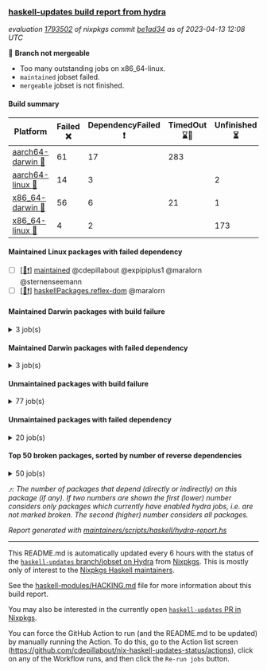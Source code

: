 ### [haskell-updates build report from hydra](https://hydra.nixos.org/jobset/nixpkgs/haskell-updates)
*evaluation [1793502](https://hydra.nixos.org/eval/1793502) of nixpkgs commit [be1ad34](https://github.com/NixOS/nixpkgs/commits/be1ad3419a740a71dfa1d540553a4a85e7df7ce6) as of 2023-04-13 12:08 UTC*

:red_circle: **Branch not mergeable**
  * Too many outstanding jobs on x86_64-linux.
  * `maintained` jobset failed.
  * `mergeable` jobset is not finished.

#### Build summary

 | Platform | Failed :x: | DependencyFailed :heavy_exclamation_mark: | TimedOut :hourglass::no_entry_sign: | Unfinished :hourglass_flowing_sand: | Success :heavy_check_mark: | 
 | --- | --- | --- | --- | --- | --- | 
 | [aarch64-darwin :green_apple:](https://hydra.nixos.org/eval/1793502?filter=.aarch64-darwin) | 61 | 17 | 283 |  | 6096 | 
 | [aarch64-linux :iphone:](https://hydra.nixos.org/eval/1793502?filter=.aarch64-linux) | 14 | 3 |  | 2 | 6496 | 
 | [x86_64-darwin :apple:](https://hydra.nixos.org/eval/1793502?filter=.x86_64-darwin) | 56 | 6 | 21 | 1 | 6384 | 
 | [x86_64-linux :penguin:](https://hydra.nixos.org/eval/1793502?filter=.x86_64-linux) | 4 | 2 |  | 173 | 6376 | 
#### Maintained Linux packages with failed dependency
- [ ] [[:penguin::heavy_exclamation_mark:]](https://hydra.nixos.org/build/215851731) [maintained](https://hydra.nixos.org/eval/1793502?filter=maintained) @cdepillabout @expipiplus1 @maralorn @sternenseemann
- [ ] [[:penguin::heavy_exclamation_mark:]](https://hydra.nixos.org/build/215826267) [haskellPackages.reflex-dom](https://hydra.nixos.org/eval/1793502?filter=haskellPackages.reflex-dom) @maralorn
#### Maintained Darwin packages with build failure
<details><summary>3 job(s) </summary>

- [ ] [gitit](https://hydra.nixos.org/eval/1793502?filter=gitit) @Profpatsch @sternenseemann
  - [[:green_apple::x:]](https://hydra.nixos.org/build/215850827) [[:apple::heavy_check_mark:]](https://hydra.nixos.org/build/215851122) [toplevel](https://hydra.nixos.org/eval/1793502?filter=gitit)
  - [[:green_apple::heavy_check_mark:]](https://hydra.nixos.org/build/215850951) [[:apple::heavy_check_mark:]](https://hydra.nixos.org/build/215851478) [haskellPackages](https://hydra.nixos.org/eval/1793502?filter=haskellPackages.gitit)
</details>

#### Maintained Darwin packages with failed dependency
<details><summary>3 job(s) </summary>

- [ ] [emanote](https://hydra.nixos.org/eval/1793502?filter=emanote) @maralorn
  - [[:green_apple::heavy_exclamation_mark:]](https://hydra.nixos.org/build/215850745) [toplevel](https://hydra.nixos.org/eval/1793502?filter=emanote)
  - [[:green_apple::heavy_exclamation_mark:]](https://hydra.nixos.org/build/215851466) [haskellPackages](https://hydra.nixos.org/eval/1793502?filter=haskellPackages.emanote)
</details>

#### Unmaintained packages with build failure
<details><summary>77 job(s) </summary>

- [ ] [[:green_apple::x:]](https://hydra.nixos.org/build/215839160) [[:iphone::heavy_check_mark:]](https://hydra.nixos.org/build/215827760) [[:apple::heavy_check_mark:]](https://hydra.nixos.org/build/215815423) [[:penguin::heavy_check_mark:]](https://hydra.nixos.org/build/215838823) [haskellPackages.di-core](https://hydra.nixos.org/eval/1793502?filter=haskellPackages.di-core)  :arrow_heading_up: 8 | 11
- [ ] [[:iphone::x:]](https://hydra.nixos.org/build/215814315) [[:penguin::x:]](https://hydra.nixos.org/build/215817500) [haskellPackages.jsaddle-webkit2gtk](https://hydra.nixos.org/eval/1793502?filter=haskellPackages.jsaddle-webkit2gtk)  :arrow_heading_up: 1 | 11
- [ ] [[:green_apple::x:]](https://hydra.nixos.org/build/215819487) [[:iphone::heavy_check_mark:]](https://hydra.nixos.org/build/215815025) [[:apple::heavy_check_mark:]](https://hydra.nixos.org/build/215815535) [[:penguin::heavy_check_mark:]](https://hydra.nixos.org/build/215813070) [haskellPackages.junit-xml](https://hydra.nixos.org/eval/1793502?filter=haskellPackages.junit-xml)  :arrow_heading_up: 1 | 9
- [ ] [[:green_apple::x:]](https://hydra.nixos.org/build/215828520) [[:iphone::x:]](https://hydra.nixos.org/build/215835978) [[:apple::heavy_check_mark:]](https://hydra.nixos.org/build/215835740) [[:penguin::heavy_check_mark:]](https://hydra.nixos.org/build/215839759) [haskellPackages.hw-simd](https://hydra.nixos.org/eval/1793502?filter=haskellPackages.hw-simd)  :arrow_heading_up: 1 | 8
- [ ] [[:green_apple::x:]](https://hydra.nixos.org/build/215836755) [[:iphone::heavy_check_mark:]](https://hydra.nixos.org/build/215826201) [[:apple::x:]](https://hydra.nixos.org/build/215820067) [[:penguin::heavy_check_mark:]](https://hydra.nixos.org/build/215817271) [haskellPackages.inline-r](https://hydra.nixos.org/eval/1793502?filter=haskellPackages.inline-r)  :arrow_heading_up: 1 | 4
- [ ] [[:green_apple::heavy_check_mark:]](https://hydra.nixos.org/build/215823696) [[:iphone::x:]](https://hydra.nixos.org/build/215819700) [[:apple::heavy_check_mark:]](https://hydra.nixos.org/build/215815091) [[:penguin::heavy_check_mark:]](https://hydra.nixos.org/build/215813730) [haskellPackages.long-double](https://hydra.nixos.org/eval/1793502?filter=haskellPackages.long-double)  :arrow_heading_up: 1 | 2
- [ ] [[:green_apple::x:]](https://hydra.nixos.org/build/215818322) [[:iphone::heavy_check_mark:]](https://hydra.nixos.org/build/215826592) [[:apple::x:]](https://hydra.nixos.org/build/215823371) [[:penguin::heavy_check_mark:]](https://hydra.nixos.org/build/215831879) [haskellPackages.posix-socket](https://hydra.nixos.org/eval/1793502?filter=haskellPackages.posix-socket)  :arrow_heading_up: 1 | 2
- [ ] [[:green_apple::x:]](https://hydra.nixos.org/build/215837546) [[:iphone::heavy_check_mark:]](https://hydra.nixos.org/build/215825937) [[:apple::x:]](https://hydra.nixos.org/build/215818072) [[:penguin::heavy_check_mark:]](https://hydra.nixos.org/build/215827639) [haskellPackages.gi-gdkx11](https://hydra.nixos.org/eval/1793502?filter=haskellPackages.gi-gdkx11)  :arrow_heading_up: 1 | 1
- [ ] [[:green_apple::heavy_check_mark:]](https://hydra.nixos.org/build/215821232) [[:iphone::x:]](https://hydra.nixos.org/build/215813942) [[:apple::heavy_check_mark:]](https://hydra.nixos.org/build/215815180) [[:penguin::heavy_check_mark:]](https://hydra.nixos.org/build/215820157) [haskellPackages.nlopt-haskell](https://hydra.nixos.org/eval/1793502?filter=haskellPackages.nlopt-haskell)  :arrow_heading_up: 1 | 1
- [ ] [[:green_apple::x:]](https://hydra.nixos.org/build/215838350) [[:iphone::heavy_check_mark:]](https://hydra.nixos.org/build/215824362) [[:apple::x:]](https://hydra.nixos.org/build/215833200) [[:penguin::heavy_check_mark:]](https://hydra.nixos.org/build/215837852) [haskellPackages.openal-ffi](https://hydra.nixos.org/eval/1793502?filter=haskellPackages.openal-ffi)  :arrow_heading_up: 1 | 1
- [ ] [[:apple::x:]](https://hydra.nixos.org/build/215814445) [[:penguin::heavy_check_mark:]](https://hydra.nixos.org/build/215819439) [haskellPackages.swisstable](https://hydra.nixos.org/eval/1793502?filter=haskellPackages.swisstable)  :arrow_heading_up: 1 | 1
- [ ] [[:green_apple::heavy_check_mark:]](https://hydra.nixos.org/build/215827052) [[:iphone::x:]](https://hydra.nixos.org/build/215831796) [[:apple::heavy_check_mark:]](https://hydra.nixos.org/build/215813400) [[:penguin::heavy_check_mark:]](https://hydra.nixos.org/build/215824578) [haskellPackages.freetype2](https://hydra.nixos.org/eval/1793502?filter=haskellPackages.freetype2)  :arrow_heading_up: 0 | 11
- [ ] [[:green_apple::x:]](https://hydra.nixos.org/build/215830540) [[:iphone::heavy_check_mark:]](https://hydra.nixos.org/build/215822515) [[:apple::x:]](https://hydra.nixos.org/build/215827949) [[:penguin::heavy_check_mark:]](https://hydra.nixos.org/build/215838609) [haskellPackages.pipes-zlib](https://hydra.nixos.org/eval/1793502?filter=haskellPackages.pipes-zlib)  :arrow_heading_up: 0 | 5
- [ ] [[:green_apple::x:]](https://hydra.nixos.org/build/215838239) [[:iphone::heavy_check_mark:]](https://hydra.nixos.org/build/215824683) [[:apple::heavy_check_mark:]](https://hydra.nixos.org/build/215834148) [[:penguin::heavy_check_mark:]](https://hydra.nixos.org/build/215824229) [haskellPackages.folds](https://hydra.nixos.org/eval/1793502?filter=haskellPackages.folds)  :arrow_heading_up: 0 | 3
- [ ] [[:green_apple::x:]](https://hydra.nixos.org/build/215839738) [[:iphone::heavy_check_mark:]](https://hydra.nixos.org/build/215832029) [[:apple::heavy_check_mark:]](https://hydra.nixos.org/build/215822020) [[:penguin::heavy_check_mark:]](https://hydra.nixos.org/build/215830820) [haskellPackages.gauge](https://hydra.nixos.org/eval/1793502?filter=haskellPackages.gauge)  :arrow_heading_up: 0 | 3
- [ ] [[:green_apple::x:]](https://hydra.nixos.org/build/215832380) [[:iphone::x:]](https://hydra.nixos.org/build/215822432) [[:apple::heavy_check_mark:]](https://hydra.nixos.org/build/215814985) [[:penguin::heavy_check_mark:]](https://hydra.nixos.org/build/215829337) [haskellPackages.picosat](https://hydra.nixos.org/eval/1793502?filter=haskellPackages.picosat)  :arrow_heading_up: 0 | 3
- [ ] [[:green_apple::x:]](https://hydra.nixos.org/build/215832357) [[:iphone::heavy_check_mark:]](https://hydra.nixos.org/build/215818686) [[:apple::heavy_check_mark:]](https://hydra.nixos.org/build/215835691) [[:penguin::heavy_check_mark:]](https://hydra.nixos.org/build/215826102) [haskellPackages.LibZip](https://hydra.nixos.org/eval/1793502?filter=haskellPackages.LibZip)  :arrow_heading_up: 0 | 2
- [ ] [[:green_apple::heavy_check_mark:]](https://hydra.nixos.org/build/215837704) [[:iphone::heavy_check_mark:]](https://hydra.nixos.org/build/215813804) [[:apple::x:]](https://hydra.nixos.org/build/215820829) [[:penguin::heavy_check_mark:]](https://hydra.nixos.org/build/215836971) [haskellPackages.quic](https://hydra.nixos.org/eval/1793502?filter=haskellPackages.quic)  :arrow_heading_up: 0 | 2
- [ ] [[:green_apple::x:]](https://hydra.nixos.org/build/215834921) [[:iphone::heavy_check_mark:]](https://hydra.nixos.org/build/215835224) [[:apple::heavy_check_mark:]](https://hydra.nixos.org/build/215813116) [[:penguin::heavy_check_mark:]](https://hydra.nixos.org/build/215833414) [haskellPackages.rocksdb-haskell](https://hydra.nixos.org/eval/1793502?filter=haskellPackages.rocksdb-haskell)  :arrow_heading_up: 0 | 2
- [ ] [[:green_apple::x:]](https://hydra.nixos.org/build/215851800) [[:iphone::heavy_check_mark:]](https://hydra.nixos.org/build/215851844) [[:apple::x:]](https://hydra.nixos.org/build/215851629) [[:penguin::heavy_check_mark:]](https://hydra.nixos.org/build/215851775) [haskellPackages.h-raylib](https://hydra.nixos.org/eval/1793502?filter=haskellPackages.h-raylib)  :arrow_heading_up: 0 | 1
- [ ] [[:green_apple::x:]](https://hydra.nixos.org/build/215822507) [[:iphone::heavy_check_mark:]](https://hydra.nixos.org/build/215831700) [[:apple::x:]](https://hydra.nixos.org/build/215818228) [[:penguin::heavy_check_mark:]](https://hydra.nixos.org/build/215823272) [haskellPackages.hamid](https://hydra.nixos.org/eval/1793502?filter=haskellPackages.hamid)  :arrow_heading_up: 0 | 1
- [ ] [[:green_apple::heavy_check_mark:]](https://hydra.nixos.org/build/215826373) [[:iphone::heavy_check_mark:]](https://hydra.nixos.org/build/215830974) [[:apple::x:]](https://hydra.nixos.org/build/215824289) [[:penguin::heavy_check_mark:]](https://hydra.nixos.org/build/215813962) [haskellPackages.hmatrix-morpheus](https://hydra.nixos.org/eval/1793502?filter=haskellPackages.hmatrix-morpheus)  :arrow_heading_up: 0 | 1
- [ ] [[:green_apple::x:]](https://hydra.nixos.org/build/215829796) [[:iphone::heavy_check_mark:]](https://hydra.nixos.org/build/215820795) [[:apple::x:]](https://hydra.nixos.org/build/215825263) [[:penguin::heavy_check_mark:]](https://hydra.nixos.org/build/215823049) [haskellPackages.huckleberry](https://hydra.nixos.org/eval/1793502?filter=haskellPackages.huckleberry)  :arrow_heading_up: 0 | 1
- [ ] [[:green_apple::x:]](https://hydra.nixos.org/build/215830112) [[:iphone::heavy_check_mark:]](https://hydra.nixos.org/build/215831321) [[:apple::x:]](https://hydra.nixos.org/build/215815240) [[:penguin::heavy_check_mark:]](https://hydra.nixos.org/build/215825452) [haskellPackages.select](https://hydra.nixos.org/eval/1793502?filter=haskellPackages.select)  :arrow_heading_up: 0 | 1
- [ ] [[:green_apple::heavy_check_mark:]](https://hydra.nixos.org/build/215822734) [[:iphone::heavy_check_mark:]](https://hydra.nixos.org/build/215827258) [[:apple::x:]](https://hydra.nixos.org/build/215818698) [[:penguin::heavy_check_mark:]](https://hydra.nixos.org/build/215821764) [haskellPackages.simple-vec3](https://hydra.nixos.org/eval/1793502?filter=haskellPackages.simple-vec3)  :arrow_heading_up: 0 | 1
- [ ] [[:green_apple::x:]](https://hydra.nixos.org/build/215824432) [[:iphone::heavy_check_mark:]](https://hydra.nixos.org/build/215827446) [[:apple::x:]](https://hydra.nixos.org/build/215820497) [[:penguin::heavy_check_mark:]](https://hydra.nixos.org/build/215813082) [haskellPackages.sysinfo](https://hydra.nixos.org/eval/1793502?filter=haskellPackages.sysinfo)  :arrow_heading_up: 0 | 1
- [ ] [[:green_apple::heavy_check_mark:]](https://hydra.nixos.org/build/215836750) [[:iphone::heavy_check_mark:]](https://hydra.nixos.org/build/215832808) [[:apple::x:]](https://hydra.nixos.org/build/215823695) [[:penguin::heavy_check_mark:]](https://hydra.nixos.org/build/215837682) [haskellPackages.FractalArt](https://hydra.nixos.org/eval/1793502?filter=haskellPackages.FractalArt) 
- [ ] [[:green_apple::heavy_check_mark:]](https://hydra.nixos.org/build/215814867) [[:iphone::x:]](https://hydra.nixos.org/build/215838896) [[:apple::heavy_check_mark:]](https://hydra.nixos.org/build/215832398) [[:penguin::heavy_check_mark:]](https://hydra.nixos.org/build/215825017) [haskellPackages.HsASA](https://hydra.nixos.org/eval/1793502?filter=haskellPackages.HsASA) 
- [ ] [[:green_apple::x:]](https://hydra.nixos.org/build/215838098) [[:iphone::heavy_check_mark:]](https://hydra.nixos.org/build/215827597) [[:apple::x:]](https://hydra.nixos.org/build/215817706) [[:penguin::heavy_check_mark:]](https://hydra.nixos.org/build/215814624) [haskellPackages.al](https://hydra.nixos.org/eval/1793502?filter=haskellPackages.al) 
- [ ] [[:green_apple::x:]](https://hydra.nixos.org/build/215851207) [[:iphone::x:]](https://hydra.nixos.org/build/215851071) [[:apple::x:]](https://hydra.nixos.org/build/215850984) [[:penguin::x:]](https://hydra.nixos.org/build/215850872) [haskellPackages.brick-list-skip](https://hydra.nixos.org/eval/1793502?filter=haskellPackages.brick-list-skip) 
- [ ] [[:green_apple::x:]](https://hydra.nixos.org/build/215824169) [[:iphone::heavy_check_mark:]](https://hydra.nixos.org/build/215815720) [[:apple::x:]](https://hydra.nixos.org/build/215813250) [[:penguin::heavy_check_mark:]](https://hydra.nixos.org/build/215816792) [haskellPackages.epub-tools](https://hydra.nixos.org/eval/1793502?filter=haskellPackages.epub-tools) 
- [ ] [[:green_apple::x:]](https://hydra.nixos.org/build/215838143) [[:iphone::heavy_check_mark:]](https://hydra.nixos.org/build/215815841) [[:apple::heavy_check_mark:]](https://hydra.nixos.org/build/215834221) [[:penguin::heavy_check_mark:]](https://hydra.nixos.org/build/215817058) [haskellPackages.executable-hash](https://hydra.nixos.org/eval/1793502?filter=haskellPackages.executable-hash) 
- [ ] [[:green_apple::x:]](https://hydra.nixos.org/build/215814136) [[:iphone::heavy_check_mark:]](https://hydra.nixos.org/build/215837654) [[:apple::x:]](https://hydra.nixos.org/build/215834826) [[:penguin::heavy_check_mark:]](https://hydra.nixos.org/build/215817153) [haskellPackages.float128](https://hydra.nixos.org/eval/1793502?filter=haskellPackages.float128) 
- [ ] [[:green_apple::x:]](https://hydra.nixos.org/build/215829136) [[:iphone::heavy_check_mark:]](https://hydra.nixos.org/build/215830352) [[:apple::x:]](https://hydra.nixos.org/build/215828216) [[:penguin::heavy_check_mark:]](https://hydra.nixos.org/build/215827706) [haskellPackages.fudgets](https://hydra.nixos.org/eval/1793502?filter=haskellPackages.fudgets) 
- [ ] [[:green_apple::x:]](https://hydra.nixos.org/build/215828024) [[:iphone::heavy_check_mark:]](https://hydra.nixos.org/build/215817903) [[:apple::x:]](https://hydra.nixos.org/build/215830243) [[:penguin::heavy_check_mark:]](https://hydra.nixos.org/build/215821201) [haskellPackages.gerrit](https://hydra.nixos.org/eval/1793502?filter=haskellPackages.gerrit) 
- [ ] [[:green_apple::x:]](https://hydra.nixos.org/build/215829805) [[:apple::x:]](https://hydra.nixos.org/build/215819632) [haskellPackages.gi-gtkosxapplication](https://hydra.nixos.org/eval/1793502?filter=haskellPackages.gi-gtkosxapplication) 
- [ ] [[:green_apple::hourglass::no_entry_sign:]](https://hydra.nixos.org/build/215816071) [[:apple::x:]](https://hydra.nixos.org/build/215828168) [haskellPackages.gtk-mac-integration](https://hydra.nixos.org/eval/1793502?filter=haskellPackages.gtk-mac-integration) 
- [ ] [[:green_apple::hourglass::no_entry_sign:]](https://hydra.nixos.org/build/215833165) [[:iphone::heavy_check_mark:]](https://hydra.nixos.org/build/215831108) [[:apple::x:]](https://hydra.nixos.org/build/215830604) [[:penguin::heavy_check_mark:]](https://hydra.nixos.org/build/215828241) [haskellPackages.gtk-traymanager](https://hydra.nixos.org/eval/1793502?filter=haskellPackages.gtk-traymanager) 
- [ ] [[:green_apple::hourglass::no_entry_sign:]](https://hydra.nixos.org/build/215838345) [[:apple::x:]](https://hydra.nixos.org/build/215832657) [haskellPackages.gtk3-mac-integration](https://hydra.nixos.org/eval/1793502?filter=haskellPackages.gtk3-mac-integration) 
- [ ] [[:green_apple::x:]](https://hydra.nixos.org/build/215851430) [[:iphone::heavy_check_mark:]](https://hydra.nixos.org/build/215851823) [[:apple::x:]](https://hydra.nixos.org/build/215851355) [[:penguin::heavy_check_mark:]](https://hydra.nixos.org/build/215851716) [haskellPackages.highlight](https://hydra.nixos.org/eval/1793502?filter=haskellPackages.highlight) 
- [ ] [[:green_apple::x:]](https://hydra.nixos.org/build/215833943) [[:iphone::x:]](https://hydra.nixos.org/build/215816293) [[:apple::x:]](https://hydra.nixos.org/build/215837652) [[:penguin::heavy_check_mark:]](https://hydra.nixos.org/build/215839786) [haskellPackages.hinotify-conduit](https://hydra.nixos.org/eval/1793502?filter=haskellPackages.hinotify-conduit) 
- [ ] [[:green_apple::x:]](https://hydra.nixos.org/build/215820737) [[:iphone::heavy_check_mark:]](https://hydra.nixos.org/build/215820988) [[:apple::x:]](https://hydra.nixos.org/build/215816857) [[:penguin::heavy_check_mark:]](https://hydra.nixos.org/build/215832997) [haskellPackages.hsshellscript](https://hydra.nixos.org/eval/1793502?filter=haskellPackages.hsshellscript) 
- [ ] [[:green_apple::x:]](https://hydra.nixos.org/build/215824831) [[:iphone::heavy_check_mark:]](https://hydra.nixos.org/build/215835199) [[:apple::x:]](https://hydra.nixos.org/build/215827633) [[:penguin::heavy_check_mark:]](https://hydra.nixos.org/build/215816496) [haskellPackages.hssourceinfo](https://hydra.nixos.org/eval/1793502?filter=haskellPackages.hssourceinfo) 
- [ ] [[:green_apple::x:]](https://hydra.nixos.org/build/215831283) [[:iphone::heavy_check_mark:]](https://hydra.nixos.org/build/215819330) [[:apple::x:]](https://hydra.nixos.org/build/215818817) [[:penguin::heavy_check_mark:]](https://hydra.nixos.org/build/215832691) [haskellPackages.hunspell-hs](https://hydra.nixos.org/eval/1793502?filter=haskellPackages.hunspell-hs) 
- [ ] [[:apple::x:]](https://hydra.nixos.org/build/215830911) [[:penguin::heavy_check_mark:]](https://hydra.nixos.org/build/215837782) [haskellPackages.inline-asm](https://hydra.nixos.org/eval/1793502?filter=haskellPackages.inline-asm) 
- [ ] [[:green_apple::x:]](https://hydra.nixos.org/build/215838836) [[:iphone::heavy_check_mark:]](https://hydra.nixos.org/build/215820243) [[:apple::x:]](https://hydra.nixos.org/build/215820310) [[:penguin::heavy_check_mark:]](https://hydra.nixos.org/build/215829790) [haskellPackages.interprocess](https://hydra.nixos.org/eval/1793502?filter=haskellPackages.interprocess) 
- [ ] [[:green_apple::x:]](https://hydra.nixos.org/build/215825007) [[:iphone::heavy_check_mark:]](https://hydra.nixos.org/build/215825522) [[:apple::x:]](https://hydra.nixos.org/build/215814027) [[:penguin::heavy_check_mark:]](https://hydra.nixos.org/build/215831756) [haskellPackages.intricacy](https://hydra.nixos.org/eval/1793502?filter=haskellPackages.intricacy) 
- [ ] [[:green_apple::x:]](https://hydra.nixos.org/build/215832181) [[:iphone::heavy_check_mark:]](https://hydra.nixos.org/build/215824385) [[:apple::x:]](https://hydra.nixos.org/build/215827758) [[:penguin::heavy_check_mark:]](https://hydra.nixos.org/build/215824924) [haskellPackages.ipcvar](https://hydra.nixos.org/eval/1793502?filter=haskellPackages.ipcvar) 
- [ ] [[:green_apple::x:]](https://hydra.nixos.org/build/215823705) [[:apple::x:]](https://hydra.nixos.org/build/215822599) [haskellPackages.kqueue](https://hydra.nixos.org/eval/1793502?filter=haskellPackages.kqueue) 
- [ ] [[:green_apple::x:]](https://hydra.nixos.org/build/215822748) [[:iphone::heavy_check_mark:]](https://hydra.nixos.org/build/215833719) [[:apple::heavy_check_mark:]](https://hydra.nixos.org/build/215817195) [[:penguin::heavy_check_mark:]](https://hydra.nixos.org/build/215818607) [haskellPackages.leveldb-haskell-fork](https://hydra.nixos.org/eval/1793502?filter=haskellPackages.leveldb-haskell-fork) 
- [ ] [[:green_apple::x:]](https://hydra.nixos.org/build/215828875) [[:iphone::heavy_check_mark:]](https://hydra.nixos.org/build/215824825) [[:apple::x:]](https://hydra.nixos.org/build/215824492) [[:penguin::heavy_check_mark:]](https://hydra.nixos.org/build/215828726) [haskellPackages.linux-framebuffer](https://hydra.nixos.org/eval/1793502?filter=haskellPackages.linux-framebuffer) 
- [ ] [[:green_apple::x:]](https://hydra.nixos.org/build/215830368) [[:iphone::heavy_check_mark:]](https://hydra.nixos.org/build/215819643) [[:apple::x:]](https://hydra.nixos.org/build/215818486) [[:penguin::heavy_check_mark:]](https://hydra.nixos.org/build/215813229) [haskellPackages.mediawiki2latex](https://hydra.nixos.org/eval/1793502?filter=haskellPackages.mediawiki2latex) 
- [ ] [[:green_apple::x:]](https://hydra.nixos.org/build/215827094) [[:iphone::heavy_check_mark:]](https://hydra.nixos.org/build/215818881) [[:apple::x:]](https://hydra.nixos.org/build/215838039) [[:penguin::heavy_check_mark:]](https://hydra.nixos.org/build/215821480) [haskellPackages.memfd](https://hydra.nixos.org/eval/1793502?filter=haskellPackages.memfd) 
- [ ] [[:green_apple::x:]](https://hydra.nixos.org/build/215839675) [[:iphone::heavy_check_mark:]](https://hydra.nixos.org/build/215826568) [[:apple::x:]](https://hydra.nixos.org/build/215822036) [[:penguin::heavy_check_mark:]](https://hydra.nixos.org/build/215829247) [haskellPackages.memzero](https://hydra.nixos.org/eval/1793502?filter=haskellPackages.memzero) 
- [ ] [[:green_apple::x:]](https://hydra.nixos.org/build/215851727) [[:iphone::x:]](https://hydra.nixos.org/build/215851124) [[:apple::x:]](https://hydra.nixos.org/build/215851024) [[:penguin::x:]](https://hydra.nixos.org/build/215851035) [haskellPackages.monomer-flatpak-example](https://hydra.nixos.org/eval/1793502?filter=haskellPackages.monomer-flatpak-example) 
- [ ] [[:green_apple::x:]](https://hydra.nixos.org/build/215835875) [[:iphone::heavy_check_mark:]](https://hydra.nixos.org/build/215834684) [[:apple::x:]](https://hydra.nixos.org/build/215817272) [[:penguin::heavy_check_mark:]](https://hydra.nixos.org/build/215816535) [haskellPackages.nix-serve-ng](https://hydra.nixos.org/eval/1793502?filter=haskellPackages.nix-serve-ng) 
- [ ] [[:green_apple::heavy_check_mark:]](https://hydra.nixos.org/build/215851484) [[:iphone::heavy_check_mark:]](https://hydra.nixos.org/build/215851742) [[:apple::x:]](https://hydra.nixos.org/build/215851300) [[:penguin::hourglass_flowing_sand:]](https://hydra.nixos.org/build/215850908) [haskellPackages.openai-hs](https://hydra.nixos.org/eval/1793502?filter=haskellPackages.openai-hs) 
- [ ] [[:green_apple::x:]](https://hydra.nixos.org/build/215851114) [[:iphone::heavy_check_mark:]](https://hydra.nixos.org/build/215850989) [[:apple::heavy_check_mark:]](https://hydra.nixos.org/build/215851400) [[:penguin::heavy_check_mark:]](https://hydra.nixos.org/build/215851513) [haskellPackages.perceptual-hash](https://hydra.nixos.org/eval/1793502?filter=haskellPackages.perceptual-hash) 
- [ ] [[:green_apple::hourglass::no_entry_sign:]](https://hydra.nixos.org/build/215814149) [[:iphone::heavy_check_mark:]](https://hydra.nixos.org/build/215839447) [[:apple::x:]](https://hydra.nixos.org/build/215822140) [[:penguin::heavy_check_mark:]](https://hydra.nixos.org/build/215828891) [haskellPackages.persistent-pagination](https://hydra.nixos.org/eval/1793502?filter=haskellPackages.persistent-pagination) 
- [ ] [[:green_apple::x:]](https://hydra.nixos.org/build/215851570) [[:iphone::x:]](https://hydra.nixos.org/build/215851596) [[:apple::x:]](https://hydra.nixos.org/build/215851702) [[:penguin::x:]](https://hydra.nixos.org/build/215851675) [haskellPackages.pgvector](https://hydra.nixos.org/eval/1793502?filter=haskellPackages.pgvector) 
- [ ] [[:green_apple::x:]](https://hydra.nixos.org/build/215818232) [[:iphone::heavy_check_mark:]](https://hydra.nixos.org/build/215831917) [[:apple::x:]](https://hydra.nixos.org/build/215820419) [[:penguin::heavy_check_mark:]](https://hydra.nixos.org/build/215838402) [haskellPackages.phatsort](https://hydra.nixos.org/eval/1793502?filter=haskellPackages.phatsort) 
- [ ] [[:green_apple::x:]](https://hydra.nixos.org/build/215836030) [[:iphone::heavy_check_mark:]](https://hydra.nixos.org/build/215823677) [[:apple::x:]](https://hydra.nixos.org/build/215839374) [[:penguin::heavy_check_mark:]](https://hydra.nixos.org/build/215821894) [haskellPackages.ping-wrapper](https://hydra.nixos.org/eval/1793502?filter=haskellPackages.ping-wrapper) 
- [ ] [[:green_apple::x:]](https://hydra.nixos.org/build/215826461) [[:iphone::heavy_check_mark:]](https://hydra.nixos.org/build/215819324) [[:apple::x:]](https://hydra.nixos.org/build/215824954) [[:penguin::heavy_check_mark:]](https://hydra.nixos.org/build/215837589) [haskellPackages.posix-timer](https://hydra.nixos.org/eval/1793502?filter=haskellPackages.posix-timer) 
- [ ] [[:green_apple::x:]](https://hydra.nixos.org/build/215814514) [[:iphone::heavy_check_mark:]](https://hydra.nixos.org/build/215830179) [[:apple::x:]](https://hydra.nixos.org/build/215829277) [[:penguin::heavy_check_mark:]](https://hydra.nixos.org/build/215834421) [haskellPackages.procex](https://hydra.nixos.org/eval/1793502?filter=haskellPackages.procex) 
- [ ] [[:green_apple::x:]](https://hydra.nixos.org/build/215819111) [[:iphone::heavy_check_mark:]](https://hydra.nixos.org/build/215829045) [[:apple::x:]](https://hydra.nixos.org/build/215834027) [[:penguin::heavy_check_mark:]](https://hydra.nixos.org/build/215822830) [haskellPackages.pthread](https://hydra.nixos.org/eval/1793502?filter=haskellPackages.pthread) 
- [ ] [[:green_apple::x:]](https://hydra.nixos.org/build/215826890) [[:iphone::heavy_check_mark:]](https://hydra.nixos.org/build/215819715) [[:apple::x:]](https://hydra.nixos.org/build/215837805) [[:penguin::heavy_check_mark:]](https://hydra.nixos.org/build/215824969) [haskellPackages.sandwich-webdriver](https://hydra.nixos.org/eval/1793502?filter=haskellPackages.sandwich-webdriver) 
- [ ] [[:green_apple::x:]](https://hydra.nixos.org/build/215851332) [[:iphone::heavy_check_mark:]](https://hydra.nixos.org/build/215851618) [[:apple::x:]](https://hydra.nixos.org/build/215851226) [[:penguin::hourglass_flowing_sand:]](https://hydra.nixos.org/build/215850978) [haskellPackages.servant-serialization](https://hydra.nixos.org/eval/1793502?filter=haskellPackages.servant-serialization) 
- [ ] [[:green_apple::x:]](https://hydra.nixos.org/build/215822288) [[:iphone::heavy_check_mark:]](https://hydra.nixos.org/build/215832665) [[:apple::x:]](https://hydra.nixos.org/build/215836862) [[:penguin::heavy_check_mark:]](https://hydra.nixos.org/build/215825425) [haskellPackages.tailfile-hinotify](https://hydra.nixos.org/eval/1793502?filter=haskellPackages.tailfile-hinotify) 
- [ ] [[:iphone::x:]](https://hydra.nixos.org/build/215817213) [[:penguin::heavy_check_mark:]](https://hydra.nixos.org/build/215837500) [haskellPackages.tasty-papi](https://hydra.nixos.org/eval/1793502?filter=haskellPackages.tasty-papi) 
- [ ] [[:green_apple::x:]](https://hydra.nixos.org/build/215830546) [[:iphone::heavy_check_mark:]](https://hydra.nixos.org/build/215825337) [[:apple::heavy_check_mark:]](https://hydra.nixos.org/build/215817355) [[:penguin::heavy_check_mark:]](https://hydra.nixos.org/build/215834855) [haskellPackages.tdlib](https://hydra.nixos.org/eval/1793502?filter=haskellPackages.tdlib) 
- [ ] [[:green_apple::x:]](https://hydra.nixos.org/build/215826177) [[:iphone::x:]](https://hydra.nixos.org/build/215816285) [[:apple::heavy_check_mark:]](https://hydra.nixos.org/build/215817226) [[:penguin::heavy_check_mark:]](https://hydra.nixos.org/build/215839207) [haskellPackages.wiringPi](https://hydra.nixos.org/eval/1793502?filter=haskellPackages.wiringPi) 
- [ ] [[:green_apple::x:]](https://hydra.nixos.org/build/215838996) [[:iphone::heavy_check_mark:]](https://hydra.nixos.org/build/215835543) [[:apple::heavy_check_mark:]](https://hydra.nixos.org/build/215835937) [[:penguin::heavy_check_mark:]](https://hydra.nixos.org/build/215814755) [tests.haskell.writers](https://hydra.nixos.org/eval/1793502?filter=tests.haskell.writers) 
- [ ] [[:green_apple::x:]](https://hydra.nixos.org/build/215819277) [[:iphone::x:]](https://hydra.nixos.org/build/215823883) [[:apple::heavy_check_mark:]](https://hydra.nixos.org/build/215834672) [[:penguin::heavy_check_mark:]](https://hydra.nixos.org/build/215820949) [haskellPackages.x86-64bit](https://hydra.nixos.org/eval/1793502?filter=haskellPackages.x86-64bit) 
- [ ] [[:green_apple::x:]](https://hydra.nixos.org/build/215822520) [[:iphone::heavy_check_mark:]](https://hydra.nixos.org/build/215838999) [[:apple::x:]](https://hydra.nixos.org/build/215824743) [[:penguin::heavy_check_mark:]](https://hydra.nixos.org/build/215813749) [haskellPackages.xmonad-utils](https://hydra.nixos.org/eval/1793502?filter=haskellPackages.xmonad-utils) 
- [ ] [[:green_apple::x:]](https://hydra.nixos.org/build/215819422) [[:iphone::heavy_check_mark:]](https://hydra.nixos.org/build/215831372) [[:apple::x:]](https://hydra.nixos.org/build/215813849) [[:penguin::heavy_check_mark:]](https://hydra.nixos.org/build/215829887) [haskellPackages.yoga](https://hydra.nixos.org/eval/1793502?filter=haskellPackages.yoga) 
- [ ] [[:green_apple::x:]](https://hydra.nixos.org/build/215833555) [[:iphone::heavy_check_mark:]](https://hydra.nixos.org/build/215825928) [[:apple::x:]](https://hydra.nixos.org/build/215818454) [[:penguin::heavy_check_mark:]](https://hydra.nixos.org/build/215827212) [haskellPackages.zot](https://hydra.nixos.org/eval/1793502?filter=haskellPackages.zot) 
- [ ] [[:green_apple::x:]](https://hydra.nixos.org/build/215824909) [[:iphone::heavy_check_mark:]](https://hydra.nixos.org/build/215837881) [[:apple::x:]](https://hydra.nixos.org/build/215823461) [[:penguin::heavy_check_mark:]](https://hydra.nixos.org/build/215820066) [haskellPackages.zxcvbn-c](https://hydra.nixos.org/eval/1793502?filter=haskellPackages.zxcvbn-c) 
</details>

#### Unmaintained packages with failed dependency
<details><summary>20 job(s) </summary>

- [ ] [[:green_apple::heavy_exclamation_mark:]](https://hydra.nixos.org/build/215826817) [[:iphone::heavy_check_mark:]](https://hydra.nixos.org/build/215828162) [[:apple::heavy_check_mark:]](https://hydra.nixos.org/build/215828999) [[:penguin::heavy_check_mark:]](https://hydra.nixos.org/build/215830238) [haskellPackages.di-handle](https://hydra.nixos.org/eval/1793502?filter=haskellPackages.di-handle)  :arrow_heading_up: 6 | 9
- [ ] [[:green_apple::heavy_exclamation_mark:]](https://hydra.nixos.org/build/215836764) [[:iphone::heavy_check_mark:]](https://hydra.nixos.org/build/215825334) [[:apple::heavy_check_mark:]](https://hydra.nixos.org/build/215815463) [[:penguin::heavy_check_mark:]](https://hydra.nixos.org/build/215834634) [haskellPackages.di-monad](https://hydra.nixos.org/eval/1793502?filter=haskellPackages.di-monad)  :arrow_heading_up: 6 | 9
- [ ] [[:green_apple::heavy_exclamation_mark:]](https://hydra.nixos.org/build/215828242) [[:iphone::heavy_check_mark:]](https://hydra.nixos.org/build/215816347) [[:apple::heavy_check_mark:]](https://hydra.nixos.org/build/215825312) [[:penguin::heavy_check_mark:]](https://hydra.nixos.org/build/215824441) [haskellPackages.di-df1](https://hydra.nixos.org/eval/1793502?filter=haskellPackages.di-df1)  :arrow_heading_up: 5 | 8
- [ ] [[:green_apple::heavy_exclamation_mark:]](https://hydra.nixos.org/build/215816358) [[:iphone::heavy_check_mark:]](https://hydra.nixos.org/build/215831612) [[:apple::heavy_check_mark:]](https://hydra.nixos.org/build/215826602) [[:penguin::heavy_check_mark:]](https://hydra.nixos.org/build/215813492) [haskellPackages.di-polysemy](https://hydra.nixos.org/eval/1793502?filter=haskellPackages.di-polysemy)  :arrow_heading_up: 1 | 4
- [ ] [[:green_apple::heavy_exclamation_mark:]](https://hydra.nixos.org/build/215850985) [[:iphone::heavy_check_mark:]](https://hydra.nixos.org/build/215851814) [[:apple::heavy_check_mark:]](https://hydra.nixos.org/build/215851784) [[:penguin::heavy_check_mark:]](https://hydra.nixos.org/build/215850868) [haskellPackages.moto](https://hydra.nixos.org/eval/1793502?filter=haskellPackages.moto)  :arrow_heading_up: 1 | 1
- [ ] [[:green_apple::heavy_exclamation_mark:]](https://hydra.nixos.org/build/215820459) [[:iphone::heavy_check_mark:]](https://hydra.nixos.org/build/215831022) [[:apple::heavy_check_mark:]](https://hydra.nixos.org/build/215829396) [[:penguin::heavy_check_mark:]](https://hydra.nixos.org/build/215814490) [haskellPackages.pretty-diff](https://hydra.nixos.org/eval/1793502?filter=haskellPackages.pretty-diff)  :arrow_heading_up: 0 | 12
- [ ] [[:green_apple::heavy_exclamation_mark:]](https://hydra.nixos.org/build/215835835) [[:iphone::heavy_exclamation_mark:]](https://hydra.nixos.org/build/215826557) [[:apple::heavy_check_mark:]](https://hydra.nixos.org/build/215826578) [[:penguin::heavy_check_mark:]](https://hydra.nixos.org/build/215839114) [haskellPackages.hw-dsv](https://hydra.nixos.org/eval/1793502?filter=haskellPackages.hw-dsv)  :arrow_heading_up: 0 | 3
- [ ] [[:green_apple::heavy_exclamation_mark:]](https://hydra.nixos.org/build/215851657) [[:iphone::heavy_check_mark:]](https://hydra.nixos.org/build/215851453) [[:apple::heavy_check_mark:]](https://hydra.nixos.org/build/215851084) [[:penguin::heavy_check_mark:]](https://hydra.nixos.org/build/215851307) [haskellPackages.calamity](https://hydra.nixos.org/eval/1793502?filter=haskellPackages.calamity)  :arrow_heading_up: 0 | 2
- [ ] [[:green_apple::heavy_exclamation_mark:]](https://hydra.nixos.org/build/215830441) [[:iphone::heavy_check_mark:]](https://hydra.nixos.org/build/215836715) [[:apple::heavy_check_mark:]](https://hydra.nixos.org/build/215815681) [[:penguin::heavy_check_mark:]](https://hydra.nixos.org/build/215821697) [haskellPackages.di](https://hydra.nixos.org/eval/1793502?filter=haskellPackages.di)  :arrow_heading_up: 0 | 2
- [ ] [[:green_apple::heavy_exclamation_mark:]](https://hydra.nixos.org/build/215824396) [[:iphone::heavy_check_mark:]](https://hydra.nixos.org/build/215828811) [[:apple::heavy_exclamation_mark:]](https://hydra.nixos.org/build/215821157) [[:penguin::heavy_check_mark:]](https://hydra.nixos.org/build/215831091) [haskellPackages.network-dns](https://hydra.nixos.org/eval/1793502?filter=haskellPackages.network-dns)  :arrow_heading_up: 0 | 1
- [ ] [[:green_apple::heavy_exclamation_mark:]](https://hydra.nixos.org/build/215836565) [[:iphone::heavy_check_mark:]](https://hydra.nixos.org/build/215827463) [[:apple::heavy_exclamation_mark:]](https://hydra.nixos.org/build/215829896) [[:penguin::heavy_check_mark:]](https://hydra.nixos.org/build/215836174) [haskellPackages.H](https://hydra.nixos.org/eval/1793502?filter=haskellPackages.H) 
- [ ] [[:green_apple::heavy_check_mark:]](https://hydra.nixos.org/build/215813785) [[:iphone::hourglass_flowing_sand:]](https://hydra.nixos.org/build/215851232) [[:apple::heavy_exclamation_mark:]](https://hydra.nixos.org/build/215814450) [[:penguin::hourglass_flowing_sand:]](https://hydra.nixos.org/build/215851639) [haskellPackages.hgdal](https://hydra.nixos.org/eval/1793502?filter=haskellPackages.hgdal) 
- [ ] [[:green_apple::heavy_check_mark:]](https://hydra.nixos.org/build/215837073) [[:iphone::heavy_exclamation_mark:]](https://hydra.nixos.org/build/215820450) [[:apple::heavy_check_mark:]](https://hydra.nixos.org/build/215828222) [[:penguin::heavy_check_mark:]](https://hydra.nixos.org/build/215824590) [haskellPackages.hmatrix-nlopt](https://hydra.nixos.org/eval/1793502?filter=haskellPackages.hmatrix-nlopt) 
- [ ] [[:apple::heavy_exclamation_mark:]](https://hydra.nixos.org/build/215837909) [[:penguin::heavy_check_mark:]](https://hydra.nixos.org/build/215837949) [haskellPackages.hs-swisstable-hashtables-class](https://hydra.nixos.org/eval/1793502?filter=haskellPackages.hs-swisstable-hashtables-class) 
- [ ] [[:green_apple::heavy_exclamation_mark:]](https://hydra.nixos.org/build/215836607) [[:iphone::heavy_check_mark:]](https://hydra.nixos.org/build/215838120) [[:apple::heavy_exclamation_mark:]](https://hydra.nixos.org/build/215835995) [[:penguin::heavy_check_mark:]](https://hydra.nixos.org/build/215833478) [haskellPackages.ihaskell-inline-r](https://hydra.nixos.org/eval/1793502?filter=haskellPackages.ihaskell-inline-r) 
- [ ] [[:green_apple::heavy_exclamation_mark:]](https://hydra.nixos.org/build/215851583) [[:iphone::heavy_check_mark:]](https://hydra.nixos.org/build/215851422) [[:apple::heavy_check_mark:]](https://hydra.nixos.org/build/215851498) [[:penguin::heavy_check_mark:]](https://hydra.nixos.org/build/215851121) [haskellPackages.moto-postgresql](https://hydra.nixos.org/eval/1793502?filter=haskellPackages.moto-postgresql) 
- [ ] [[:green_apple::heavy_exclamation_mark:]](https://hydra.nixos.org/build/215837018) [[:iphone::heavy_check_mark:]](https://hydra.nixos.org/build/215819689) [[:apple::heavy_check_mark:]](https://hydra.nixos.org/build/215838801) [[:penguin::heavy_check_mark:]](https://hydra.nixos.org/build/215818987) [haskellPackages.piped](https://hydra.nixos.org/eval/1793502?filter=haskellPackages.piped) 
- [ ] [[:green_apple::heavy_check_mark:]](https://hydra.nixos.org/build/215819378) [[:iphone::heavy_exclamation_mark:]](https://hydra.nixos.org/build/215831996) [[:apple::heavy_check_mark:]](https://hydra.nixos.org/build/215827420) [[:penguin::heavy_check_mark:]](https://hydra.nixos.org/build/215822122) [haskellPackages.rounded-hw](https://hydra.nixos.org/eval/1793502?filter=haskellPackages.rounded-hw) 
- [ ] [[:green_apple::heavy_exclamation_mark:]](https://hydra.nixos.org/build/215835917) [[:iphone::heavy_check_mark:]](https://hydra.nixos.org/build/215831844) [[:apple::heavy_check_mark:]](https://hydra.nixos.org/build/215836198) [[:penguin::heavy_check_mark:]](https://hydra.nixos.org/build/215835758) [haskellPackages.tasty-test-reporter](https://hydra.nixos.org/eval/1793502?filter=haskellPackages.tasty-test-reporter) 
- [ ] [[:green_apple::heavy_exclamation_mark:]](https://hydra.nixos.org/build/215830801) [[:iphone::heavy_check_mark:]](https://hydra.nixos.org/build/215826244) [[:apple::heavy_exclamation_mark:]](https://hydra.nixos.org/build/215837138) [[:penguin::heavy_check_mark:]](https://hydra.nixos.org/build/215814129) [haskellPackages.xbattbar](https://hydra.nixos.org/eval/1793502?filter=haskellPackages.xbattbar) 
</details>

#### Top 50 broken packages, sorted by number of reverse dependencies
<details><summary>50 job(s) </summary>

[amazonka-core](https://packdeps.haskellers.com/reverse/amazonka-core) :arrow_heading_up: 188  
[gogol-core](https://packdeps.haskellers.com/reverse/gogol-core) :arrow_heading_up: 184  
[haskell98](https://packdeps.haskellers.com/reverse/haskell98) :arrow_heading_up: 153  
[enumerator](https://packdeps.haskellers.com/reverse/enumerator) :arrow_heading_up: 56  
[util](https://packdeps.haskellers.com/reverse/util) :arrow_heading_up: 49  
[derive](https://packdeps.haskellers.com/reverse/derive) :arrow_heading_up: 48  
[amazonka](https://packdeps.haskellers.com/reverse/amazonka) :arrow_heading_up: 46  
[cgi](https://packdeps.haskellers.com/reverse/cgi) :arrow_heading_up: 46  
[accelerate](https://packdeps.haskellers.com/reverse/accelerate) :arrow_heading_up: 42  
[TypeCompose](https://packdeps.haskellers.com/reverse/TypeCompose) :arrow_heading_up: 40  
[PrimitiveArray](https://packdeps.haskellers.com/reverse/PrimitiveArray) :arrow_heading_up: 35  
[rank1dynamic](https://packdeps.haskellers.com/reverse/rank1dynamic) :arrow_heading_up: 33  
[distributed-static](https://packdeps.haskellers.com/reverse/distributed-static) :arrow_heading_up: 31  
[distributed-process](https://packdeps.haskellers.com/reverse/distributed-process) :arrow_heading_up: 30  
[iteratee](https://packdeps.haskellers.com/reverse/iteratee) :arrow_heading_up: 29  
[storablevector](https://packdeps.haskellers.com/reverse/storablevector) :arrow_heading_up: 29  
[polysemy-resume](https://packdeps.haskellers.com/reverse/polysemy-resume) :arrow_heading_up: 27  
[sydtest](https://packdeps.haskellers.com/reverse/sydtest) :arrow_heading_up: 27  
[polysemy-conc](https://packdeps.haskellers.com/reverse/polysemy-conc) :arrow_heading_up: 26  
[crypto-numbers](https://packdeps.haskellers.com/reverse/crypto-numbers) :arrow_heading_up: 25  
[either-unwrap](https://packdeps.haskellers.com/reverse/either-unwrap) :arrow_heading_up: 25  
[polysemy-log](https://packdeps.haskellers.com/reverse/polysemy-log) :arrow_heading_up: 24  
[crypto-pubkey](https://packdeps.haskellers.com/reverse/crypto-pubkey) :arrow_heading_up: 22  
[haskelldb](https://packdeps.haskellers.com/reverse/haskelldb) :arrow_heading_up: 22  
[wxdirect](https://packdeps.haskellers.com/reverse/wxdirect) :arrow_heading_up: 22  
[BiobaseTypes](https://packdeps.haskellers.com/reverse/BiobaseTypes) :arrow_heading_up: 21  
[alg](https://packdeps.haskellers.com/reverse/alg) :arrow_heading_up: 21  
[amazonka-s3](https://packdeps.haskellers.com/reverse/amazonka-s3) :arrow_heading_up: 21  
[mmsyn2](https://packdeps.haskellers.com/reverse/mmsyn2) :arrow_heading_up: 21  
[wxc](https://packdeps.haskellers.com/reverse/wxc) :arrow_heading_up: 21  
[biocore](https://packdeps.haskellers.com/reverse/biocore) :arrow_heading_up: 20  
[bzlib](https://packdeps.haskellers.com/reverse/bzlib) :arrow_heading_up: 20  
[exon](https://packdeps.haskellers.com/reverse/exon) :arrow_heading_up: 20  
[wxcore](https://packdeps.haskellers.com/reverse/wxcore) :arrow_heading_up: 20  
[attoparsec-enumerator](https://packdeps.haskellers.com/reverse/attoparsec-enumerator) :arrow_heading_up: 19  
[bytestring-show](https://packdeps.haskellers.com/reverse/bytestring-show) :arrow_heading_up: 19  
[fay](https://packdeps.haskellers.com/reverse/fay) :arrow_heading_up: 19  
[gi-soup](https://packdeps.haskellers.com/reverse/gi-soup) :arrow_heading_up: 19  
[incipit](https://packdeps.haskellers.com/reverse/incipit) :arrow_heading_up: 19  
[wx](https://packdeps.haskellers.com/reverse/wx) :arrow_heading_up: 19  
[BiobaseENA](https://packdeps.haskellers.com/reverse/BiobaseENA) :arrow_heading_up: 18  
[asn1-data](https://packdeps.haskellers.com/reverse/asn1-data) :arrow_heading_up: 18  
[dbus-core](https://packdeps.haskellers.com/reverse/dbus-core) :arrow_heading_up: 18  
[gtksourceview2](https://packdeps.haskellers.com/reverse/gtksourceview2) :arrow_heading_up: 18  
[hsc3](https://packdeps.haskellers.com/reverse/hsc3) :arrow_heading_up: 18  
[polysemy-process](https://packdeps.haskellers.com/reverse/polysemy-process) :arrow_heading_up: 18  
[ukrainian-phonetics-basic](https://packdeps.haskellers.com/reverse/ukrainian-phonetics-basic) :arrow_heading_up: 18  
[BiobaseXNA](https://packdeps.haskellers.com/reverse/BiobaseXNA) :arrow_heading_up: 17  
[HGamer3D-Data](https://packdeps.haskellers.com/reverse/HGamer3D-Data) :arrow_heading_up: 17  
[certificate](https://packdeps.haskellers.com/reverse/certificate) :arrow_heading_up: 17  
</details>


*:arrow_heading_up:: The number of packages that depend (directly or indirectly) on this package (if any). If two numbers are shown the first (lower) number considers only packages which currently have enabled hydra jobs, i.e. are not marked broken. The second (higher) number considers all packages.*

*Report generated with [maintainers/scripts/haskell/hydra-report.hs](https://github.com/NixOS/nixpkgs/blob/haskell-updates/maintainers/scripts/haskell/hydra-report.hs)*


----------------------------------------------------------------------

This README.md is automatically updated every 6 hours with the status of the
[`haskell-updates` branch/jobset on Hydra](https://hydra.nixos.org/jobset/nixpkgs/haskell-updates)
from [Nixpkgs](https://github.com/NixOS/nixpkgs).  This is mostly only of
interest to the [Nixpkgs Haskell maintainers](https://github.com/orgs/NixOS/teams/haskell).

See the
[haskell-modules/HACKING.md](https://github.com/NixOS/nixpkgs/blob/haskell-updates/pkgs/development/haskell-modules/HACKING.md)
file for more information about this build report.

You may also be interested in the currently open
[`haskell-updates` PR in Nixpkgs](https://github.com/nixos/nixpkgs/pulls?q=is%3Apr+is%3Aopen+head%3Ahaskell-updates).

You can force the GitHub Action to run (and the README.md to be updated) by
manually running the Action.  To do this, go to the Action list screen
(https://github.com/cdepillabout/nix-haskell-updates-status/actions),
click on any of the Workflow runs, and then click the `Re-run jobs` button.
